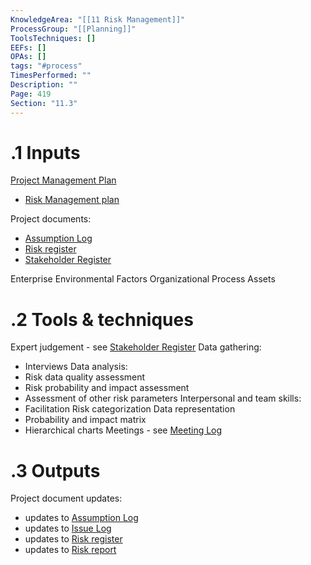 ```yaml
---
KnowledgeArea: "[[11 Risk Management]]"
ProcessGroup: "[[Planning]]"
ToolsTechniques: []
EEFs: []
OPAs: []
tags: "#process"
TimesPerformed: ""
Description: ""
Page: 419
Section: "11.3"
---
```

# .1 Inputs

[Project Management Plan](Project%20Management%20Plan.md)
* [Risk Management plan](Risk%20Management%20plan.md)

Project documents:
* [Assumption Log](Assumption%20Log.md)
* [Risk register](Risk%20register.md)
* [Stakeholder Register](Stakeholder%20Register.md)

Enterprise Environmental Factors
Organizational Process Assets

# .2 Tools & techniques
Expert judgement - see [Stakeholder Register](Stakeholder%20Register.md)
Data gathering:
* Interviews
Data analysis:
* Risk data quality assessment
* Risk probability and impact assessment
* Assessment of other risk parameters
Interpersonal and team skills:
* Facilitation
Risk categorization
Data representation
* Probability and impact matrix
* Hierarchical charts
Meetings - see [Meeting Log](Meeting%20Log.md)

# .3 Outputs
Project document updates:
* updates to [Assumption Log](Assumption%20Log.md)
* updates to [Issue Log](Issue%20Log.md)
* updates to [Risk register](Risk%20register.md)
* updates to [Risk report](Risk%20report.md)


